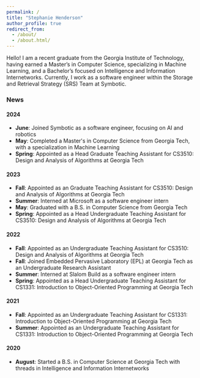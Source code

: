 ```yaml
---
permalink: /
title: "Stephanie Henderson"
author_profile: true
redirect_from: 
  - /about/
  - /about.html/
---
```


Hello! I am a recent graduate from the Georgia Institute of Technology, having earned a Master’s in Computer Science, specializing in Machine Learning, and a Bachelor’s focused on Intelligence and Information Internetworks. Currently, I work as a software engineer within the Storage and Retrieval Strategy (SRS) Team at Symbotic.



### **News**

#### 2024
- **June**: Joined Symbotic as a software engineer, focusing on AI and robotics
- **May**: Completed a Master's in Computer Science from Georgia Tech, with a specialization in Machine Learning
- **Spring**: Appointed as a Head Graduate Teaching Assistant for CS3510: Design and Analysis of Algorithms at Georgia Tech

#### 2023
- **Fall**: Appointed as an Graduate Teaching Assistant for CS3510: Design and Analysis of Algorithms at Georgia Tech
- **Summer**: Interned at Microsoft as a software engineer intern
- **May**: Graduated with a B.S. in Computer Science from Georgia Tech
- **Spring**: Appointed as a Head Undergraduate Teaching Assistant for CS3510: Design and Analysis of Algorithms at Georgia Tech
  
#### 2022
- **Fall**: Appointed as an Undergraduate Teaching Assistant for CS3510: Design and Analysis of Algorithms at Georgia Tech
- **Fall**: Joined Embedded Pervasive Laboratory (EPL) at Georgia Tech as an Undergraduate Research Assistant
- **Summer**: Interned at Slalom Build as a software engineer intern
- **Spring**: Appointed as a Head Undergraduate Teaching Assistant for CS1331: Introduction to Object-Oriented Programming at Georgia Tech


#### 2021
- **Fall**: Appointed as an Undergraduate Teaching Assistant for CS1331: Introduction to Object-Oriented Programming at Georgia Tech
- **Summer**: Appointed as an Undergraduate Teaching Assistant for CS1331: Introduction to Object-Oriented Programming at Georgia Tech

#### 2020
- **August**: Started a B.S. in Computer Science at Georgia Tech with threads in Intelligence and Information Internetworks

